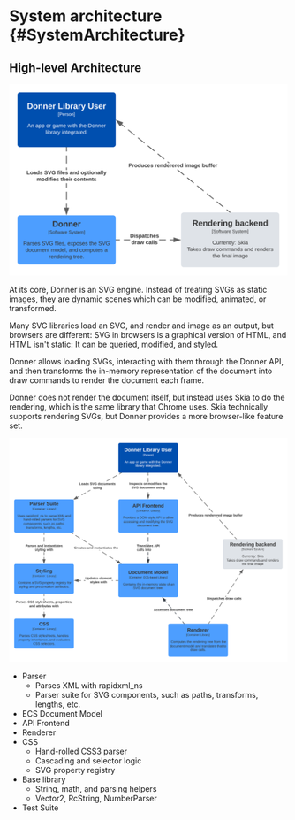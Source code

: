 # System architecture {#SystemArchitecture}

## High-level Architecture

![System context diagram, Donner SVG Library](/docs/img/arch_system_context.svg)

At its core, Donner is an SVG engine. Instead of treating SVGs as static images, they are dynamic scenes which can be modified, animated, or transformed.

Many SVG libraries load an SVG, and render and image as an output, but browsers are different: SVG in browsers is a graphical version of HTML, and HTML isn't static: It can be queried, modified, and styled.

Donner allows loading SVGs, interacting with them through the Donner API, and then transforms the in-memory representation of the document into draw commands to render the document each frame.

Donner does not render the document itself, but instead uses Skia to do the rendering, which is the same library that Chrome uses. Skia technically supports rendering SVGs, but Donner provides a more browser-like feature set.

![Container diagram, Donner SVG Library](/docs/img/arch_container.svg)

- Parser
  - Parses XML with rapidxml_ns
  - Parser suite for SVG components, such as paths, transforms, lengths, etc.
- ECS Document Model
- API Frontend
- Renderer
- CSS
  - Hand-rolled CSS3 parser
  - Cascading and selector logic
  - SVG property registry
- Base library
  - String, math, and parsing helpers
  - Vector2, RcString, NumberParser
- Test Suite
